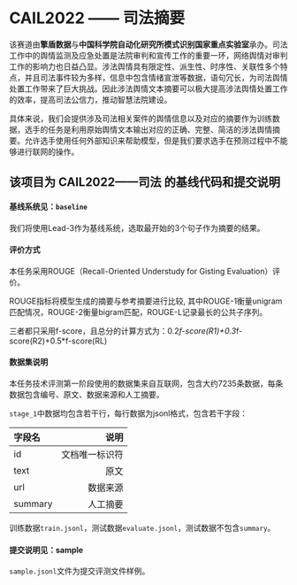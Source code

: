 # CAIL2022 —— 司法摘要
该赛道由**擎盾数据**与**中国科学院自动化研究所模式识别国家重点实验室**承办。司法工作中的舆情监测及应急处置是法院审判和宣传工作的重要一环，网络舆情对审判工作的影响力也日益凸显。涉法舆情具有限定性、派生性、时序性、关联性多个特点，并且司法事件较为多样，信息中包含情绪宣泄等数据，语句冗长，为司法舆情处置工作带来了巨大挑战。因此涉法舆情文本摘要可以极大提高涉法舆情处置工作的效率，提高司法公信力，推动智慧法院建设。

具体来说，我们会提供涉及司法相关案件的舆情信息以及对应的摘要作为训练数据，选手的任务是利用原始舆情文本输出对应的正确、完整、简洁的涉法舆情摘要。允许选手使用任何外部知识来帮助模型，但是我们要求选手在预测过程中不能够进行联网的操作。

## 该项目为 CAIL2022——司法 的基线代码和提交说明

#### 基线系统见：``baseline``
我们将使用Lead-3作为基线系统，选取最开始的3个句子作为摘要的结果。  

#### 评价方式
本任务采用ROUGE（Recall-Oriented Understudy for Gisting Evaluation）评价。

ROUGE指标将模型生成的摘要与参考摘要进行比较, 其中ROUGE-1衡量unigram匹配情况，ROUGE-2衡量bigram匹配，ROUGE-L记录最长的公共子序列。

三者都只采用f-score，且总分的计算方式为：0.2*f-score(R1)+0.3*f-score(R2)+0.5*f-score(RL)

#### 数据集说明
本任务技术评测第一阶段使用的数据集来自互联网，包含大约7235条数据，每条数据包含编号、原文、数据来源和人工摘要。

``stage_1``中数据均包含若干行，每行数据为jsonl格式，包含若干字段：

| 字段名     |     说明 |
| :---------- | --------:|
| id          |   文档唯一标识符 |
| text    |   原文 |
| url      |   数据来源 |
| summary  |  人工摘要  |

训练数据``train.jsonl``，测试数据``evaluate.jsonl``，测试数据不包含``summary``。


#### 提交说明见：sample
``sample.jsonl``文件为提交评测文件样例。
